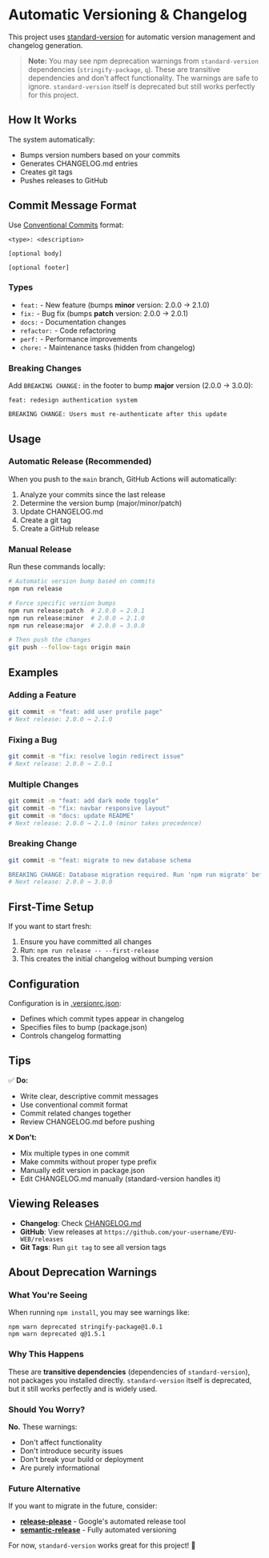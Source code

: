 # Automatic Versioning & Changelog

This project uses [standard-version](https://github.com/conventional-changelog/standard-version) for automatic version management and changelog generation.

> **Note:** You may see npm deprecation warnings from `standard-version` dependencies (`stringify-package`, `q`). These are transitive dependencies and don't affect functionality. The warnings are safe to ignore. `standard-version` itself is deprecated but still works perfectly for this project.

## How It Works

The system automatically:
- Bumps version numbers based on your commits
- Generates CHANGELOG.md entries
- Creates git tags
- Pushes releases to GitHub

## Commit Message Format

Use [Conventional Commits](https://www.conventionalcommits.org/) format:

```
<type>: <description>

[optional body]

[optional footer]
```

### Types

- `feat:` - New feature (bumps **minor** version: 2.0.0 → 2.1.0)
- `fix:` - Bug fix (bumps **patch** version: 2.0.0 → 2.0.1)
- `docs:` - Documentation changes
- `refactor:` - Code refactoring
- `perf:` - Performance improvements
- `chore:` - Maintenance tasks (hidden from changelog)

### Breaking Changes

Add `BREAKING CHANGE:` in the footer to bump **major** version (2.0.0 → 3.0.0):

```
feat: redesign authentication system

BREAKING CHANGE: Users must re-authenticate after this update
```

## Usage

### Automatic Release (Recommended)

When you push to the `main` branch, GitHub Actions will automatically:
1. Analyze your commits since the last release
2. Determine the version bump (major/minor/patch)
3. Update CHANGELOG.md
4. Create a git tag
5. Create a GitHub release

### Manual Release

Run these commands locally:

```bash
# Automatic version bump based on commits
npm run release

# Force specific version bumps
npm run release:patch  # 2.0.0 → 2.0.1
npm run release:minor  # 2.0.0 → 2.1.0
npm run release:major  # 2.0.0 → 3.0.0

# Then push the changes
git push --follow-tags origin main
```

## Examples

### Adding a Feature
```bash
git commit -m "feat: add user profile page"
# Next release: 2.0.0 → 2.1.0
```

### Fixing a Bug
```bash
git commit -m "fix: resolve login redirect issue"
# Next release: 2.0.0 → 2.0.1
```

### Multiple Changes
```bash
git commit -m "feat: add dark mode toggle"
git commit -m "fix: navbar responsive layout"
git commit -m "docs: update README"
# Next release: 2.0.0 → 2.1.0 (minor takes precedence)
```

### Breaking Change
```bash
git commit -m "feat: migrate to new database schema

BREAKING CHANGE: Database migration required. Run 'npm run migrate' before deploying."
# Next release: 2.0.0 → 3.0.0
```

## First-Time Setup

If you want to start fresh:

1. Ensure you have committed all changes
2. Run: `npm run release -- --first-release`
3. This creates the initial changelog without bumping version

## Configuration

Configuration is in [.versionrc.json](.versionrc.json):
- Defines which commit types appear in changelog
- Specifies files to bump (package.json)
- Controls changelog formatting

## Tips

✅ **Do:**
- Write clear, descriptive commit messages
- Use conventional commit format
- Commit related changes together
- Review CHANGELOG.md before pushing

❌ **Don't:**
- Mix multiple types in one commit
- Make commits without proper type prefix
- Manually edit version in package.json
- Edit CHANGELOG.md manually (standard-version handles it)

## Viewing Releases

- **Changelog**: Check [CHANGELOG.md](CHANGELOG.md)
- **GitHub**: View releases at `https://github.com/your-username/EVU-WEB/releases`
- **Git Tags**: Run `git tag` to see all version tags

## About Deprecation Warnings

### What You're Seeing

When running `npm install`, you may see warnings like:
```
npm warn deprecated stringify-package@1.0.1
npm warn deprecated q@1.5.1
```

### Why This Happens

These are **transitive dependencies** (dependencies of `standard-version`), not packages you installed directly. `standard-version` itself is deprecated, but it still works perfectly and is widely used.

### Should You Worry?

**No.** These warnings:
- Don't affect functionality
- Don't introduce security issues
- Don't break your build or deployment
- Are purely informational

### Future Alternative

If you want to migrate in the future, consider:
- **[release-please](https://github.com/googleapis/release-please)** - Google's automated release tool
- **[semantic-release](https://github.com/semantic-release/semantic-release)** - Fully automated versioning

For now, `standard-version` works great for this project! 🚀
